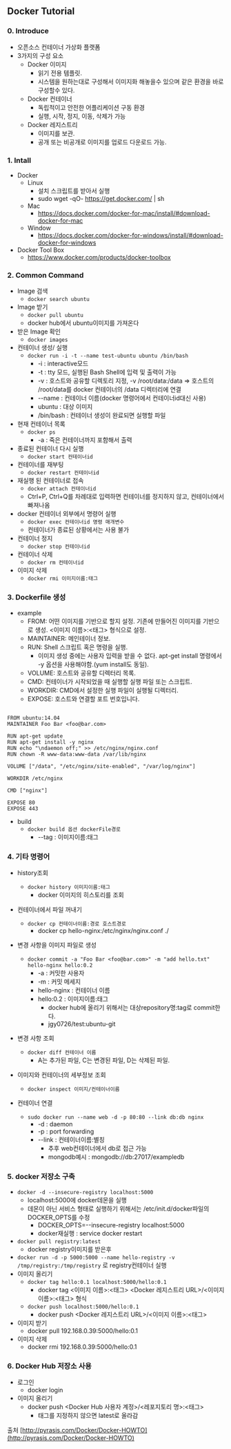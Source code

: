 ## Docker Tutorial
### 0. Introduce
  * 오픈소스 컨테이너 가상화 플랫폼
  * 3가지의 구성 요소
    * Docker 이미지
      * 읽기 전용 템플릿.
      * 시스템을 원하는대로 구성해서 이미지화 해놓을수 있으며 같은 환경을 바로 구성할수 있다.
    * Docker 컨테이너
      * 독립적이고 안전한 어플리케이션 구동 환경
      * 실행, 시작, 정지, 이동, 삭제가 가능
    * Docker 레지스트리
      * 이미지를 보관.
      * 공개 또는 비공개로 이미지를 업로드 다운로드 가능.


### 1. Intall
  * Docker
    * Linux
      * 설치 스크립트를 받아서 실행
      * sudo wget -qO- https://get.docker.com/ | sh
    * Mac
      * https://docs.docker.com/docker-for-mac/install/#download-docker-for-mac
    * Window
      * https://docs.docker.com/docker-for-windows/install/#download-docker-for-windows
  * Docker Tool Box
    * https://www.docker.com/products/docker-toolbox

### 2. Common Command
  * Image 검색
    * `docker search ubuntu`
  * Image 받기
    * `docker pull ubuntu`
    * docker hub에서 ubuntu이미지를 가져온다
  * 받은 Image 확인
    * `docker images`
  * 컨테이너 생성/ 실행
    * `docker run -i -t --name test-ubuntu ubuntu /bin/bash`
      * -i : interactive모드
      * -t : tty 모드, 실행된 Bash Shell에 입력 및 출력이 가능
      * -v : 호스트와 공유할 디렉토리 지정, -v /root/data:/data => 호스트의 /root/data를 docker 컨테이너의 /data 디렉터리에 연결
      * --name : 컨테이너 이름(docker 명령어에서 컨테이너id대신 사용)
      * ubuntu : 대상 이미지
      * /bin/bash : 컨테이너 생성이 완료되면 실행할 파일
  * 현재 컨테이너 목록
    * `docker ps`
      * -a : 죽은 컨테이너까지 포함해서 출력
  * 종료된 컨테이너 다시 실행
    * `docker start 컨테이너id`
  * 컨테이너를 재부팅
    * `docker restart 컨테이너id`
  * 재실행 된 컨테이너로 접속
    * `docker attach 컨테이너id`
    * Ctrl+P, Ctrl+Q를 차례대로 입력하면 컨테이너를 정지하지 않고, 컨테이너에서 빠져나옴
  * docker 컨테이너 외부에서 명령어 실행
    * `docker exec 컨테이너id 명령 매개변수`
    * 컨테이너가 종료된 상황에서는 사용 불가
  * 컨테이너 정지
    * `docker stop 컨테이너id`
  * 컨테이너 삭제
    * `docker rm 컨테이너id`
  * 이미지 삭제
    * `docker rmi 이미지이름:태그`

### 3. Dockerfile 생성
  * example
    * FROM: 어떤 이미지를 기반으로 할지 설정. 기존에 만들어진 이미지를 기반으로 생성. <이미지 이름>:<태그> 형식으로 설정.
    * MAINTAINER: 메인테이너 정보.
    * RUN: Shell 스크립트 혹은 명령을 실행.
      * 이미지 생성 중에는 사용자 입력을 받을 수 없다. apt-get install 명령에서 -y 옵션을 사용해야함.(yum install도 동일).
    * VOLUME: 호스트와 공유할 디렉터리 목록.
    * CMD: 컨테이너가 시작되었을 때 실행할 실행 파일 또는 스크립트.
    * WORKDIR: CMD에서 설정한 실행 파일이 실행될 디렉터리.
    * EXPOSE: 호스트와 연결할 포트 번호입니다.


```

FROM ubuntu:14.04
MAINTAINER Foo Bar <foo@bar.com>

RUN apt-get update
RUN apt-get install -y nginx
RUN echo "\ndaemon off;" >> /etc/nginx/nginx.conf
RUN chown -R www-data:www-data /var/lib/nginx

VOLUME ["/data", "/etc/nginx/site-enabled", "/var/log/nginx"]

WORKDIR /etc/nginx

CMD ["nginx"]

EXPOSE 80
EXPOSE 443

```

  * build
    * `docker build 옵션 dockerFile경로`
      * --tag : 이미지이름:태그

### 4. 기타 명령어
  * history조회
    * `docker history 이미지이름:태그`
      * docker 이미지의 히스토리를 조회
  * 컨테이너에서 파일 꺼내기
    * `docker cp 컨테이너이름:경로 호스트경로`
      * docker cp hello-nginx:/etc/nginx/nginx.conf ./
  * 변경 사항을 이미지 파일로 생성
    * `docker commit -a "Foo Bar <foo@bar.com>" -m "add hello.txt" hello-nginx hello:0.2`
      * -a : 커밋한 사용자
      * -m : 커밋 메세지
      * hello-nginx : 컨테이너 이름
      * hello:0.2 : 이미지이름:태그
        * docker hub에 올리기 위해서는 대상repository명:tag로 commit한다.
        * jgy0726/test:ubuntu-git

  * 변경 사항 조회
    * `docker diff 컨테이너 이름`
      * A는 추가된 파일, C는 변경된 파일, D는 삭제된 파일.
  * 이미지와 컨테이너의 세부정보 조회
    * `docker inspect 이미지/컨테이너이름`
  * 컨테이너 연결
    * `sudo docker run --name web -d -p 80:80 --link db:db nginx`
      * -d : daemon
      * -p : port forwarding
      * --link : 컨테이너이름:별칭
        * 추후 web컨테이너에서 db로 접근 가능
        * mongodb예시 : mongodb://db:27017/exampledb
### 5. docker 저장소 구축
  * `docker -d --insecure-registry localhost:5000`
    * localhost:5000에 docker데몬을 실행
    * 데몬이 아닌 서비스 형태로 실행하기 위해서는 /etc/init.d/docker파일의 DOCKER_OPTS를 수정
      * DOCKER_OPTS=--insecure-registry localhost:5000
      * docker재실행 : service docker restart
  * `docker pull registry:latest`
    * docker registry이미지를 받은후
  * `docker run -d -p 5000:5000 --name hello-registry -v /tmp/registry:/tmp/registry` 로 registry컨테이너 실행
  * 이미지 올리기
    * `docker tag hello:0.1 localhost:5000/hello:0.1`
      * docker tag <이미지 이름>:<태그> <Docker 레지스트리 URL>/<이미지 이름>:<태그> 형식
    * `docker push localhost:5000/hello:0.1`
      * docker push <Docker 레지스트리 URL>/<이미지 이름>:<태그>
  * 이미지 받기
    * docker pull 192.168.0.39:5000/hello:0.1
  * 이미지 삭제
    * docker rmi 192.168.0.39:5000/hello:0.1

### 6. Docker Hub 저장소 사용
  * 로그인
    * docker login
  * 이미지 올리기
    * docker push <Docker Hub 사용자 계정>/<레포지토리 명>:<태그>
      * 태그를 지정하지 않으면 latest로 올라감


  출처 [http://pyrasis.com/Docker/Docker-HOWTO](http://pyrasis.com/Docker/Docker-HOWTO)
